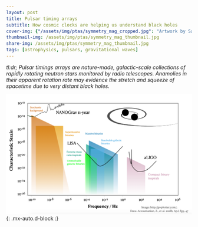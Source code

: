 ```yaml
---
layout: post
title: Pulsar timing arrays 
subtitle: How cosmic clocks are helping us understand black holes
cover-img: {"/assets/img/ptas/symmetry_mag_cropped.jpg": "Artwork by Sandbox Studio, Chicago with Corinne Mucha for Symmetry Magazine"}
thumbnail-img: /assets/img/ptas/symmetry_mag_thumbnail.jpg
share-img: /assets/img/ptas/symmetry_mag_thumbnail.jpg
tags: [astrophysics, pulsars, gravitational waves]
---
```


*tl:dr; Pulsar timings arrays are nature-made, galactic-scale collections of rapidly rotating neutron stars monitored by radio telescopes. Anamolies in their apparent rotation rate may evidence the stretch and squeeze of spacetime due to very distant black holes.*


<!-- You may not know it but astronomy was revolutionized in 2015. 

Up until then, the study of space was limited to light. We've understood the formation and lifecycle of stars via brilliant supernovae; the first few seconds of our universe are imprinted in 2.7 degree Kelvin photons we see in every direction; even the theory of general relativity was evidenced through the bending of light during a solar eclipse in 1919. But, in 2015, we discovered that we don't need to point telescopes at the sky to witness some astrophysical phenomena. 

We can observe gravity. 

Specifically, we can observe a consequences of Einstein's Theory of General Relativity: gravitational waves. 


There are many analogs to light, but instead of giving you a series of comparisons, let's describe gravitional waves by first tackling General Relativity. It's OK, you can get through it!

We've discussed the theory behind gravitational waves and some of the most intriguing sources. Now, let's talk about how we detect them. There are buckets full of articles discussing LIGO, the ground-based gravitational wave detector that was the first to successfully measure the gravitational waves from a binary black hole merger. 

In a previous post I walked you through how supermassive black holes whipping around each other lead to traveling ripples in spacetime. 



When I was a researcher for the North American Nanohertz Observatory for Gravitational Waves [(NANOGrav)](http://nanograv.org/) I knew the experiment I was working on was cool --  I just didn't fully grok *how* cool it is. 


Donec vitae vestibulum purus. Donec molestie commodo mauris in placerat. Nunc quis leo id dolor viverra luctus. Mauris at ipsum mi. Sed lorem leo, consectetur eget lorem in, pretium feugiat elit. Ut eget egestas sapien. Pellentesque sed metus turpis. Aenean rhoncus scelerisque finibus. Nam ultricies at orci ac efficitur. Donec eget auctor ex, ornare blandit nisl. Curabitur quis elit non enim sollicitudin ultricies. Donec sit amet ligula et velit vestibulum iaculis sed a turpis. Donec imperdiet sapien ut libero cursus dignissim. -->


![GW_spectrum]( ../assets/img/ptas/gw_spectrum.png ){: .mx-auto.d-block :}
